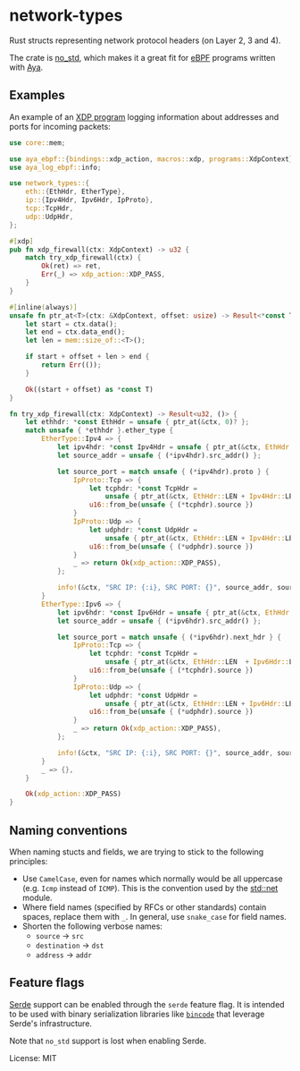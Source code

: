 # network-types

Rust structs representing network protocol headers (on Layer 2, 3 and 4).

The crate is [no_std](https://docs.rust-embedded.org/book/intro/no-std.html),
which makes it a great fit for [eBPF](https://ebpf.io/) programs written
with [Aya](https://aya-rs.dev/).

## Examples

An example of an [XDP program](https://aya-rs.dev/book/start/) logging
information about addresses and ports for incoming packets:

```rust
use core::mem;

use aya_ebpf::{bindings::xdp_action, macros::xdp, programs::XdpContext};
use aya_log_ebpf::info;

use network_types::{
    eth::{EthHdr, EtherType},
    ip::{Ipv4Hdr, Ipv6Hdr, IpProto},
    tcp::TcpHdr,
    udp::UdpHdr,
};

#[xdp]
pub fn xdp_firewall(ctx: XdpContext) -> u32 {
    match try_xdp_firewall(ctx) {
        Ok(ret) => ret,
        Err(_) => xdp_action::XDP_PASS,
    }
}

#[inline(always)]
unsafe fn ptr_at<T>(ctx: &XdpContext, offset: usize) -> Result<*const T, ()> {
    let start = ctx.data();
    let end = ctx.data_end();
    let len = mem::size_of::<T>();

    if start + offset + len > end {
        return Err(());
    }

    Ok((start + offset) as *const T)
}

fn try_xdp_firewall(ctx: XdpContext) -> Result<u32, ()> {
    let ethhdr: *const EthHdr = unsafe { ptr_at(&ctx, 0)? };
    match unsafe { *ethhdr }.ether_type {
        EtherType::Ipv4 => {
            let ipv4hdr: *const Ipv4Hdr = unsafe { ptr_at(&ctx, EthHdr::LEN)? };
            let source_addr = unsafe { (*ipv4hdr).src_addr() };

            let source_port = match unsafe { (*ipv4hdr).proto } {
                IpProto::Tcp => {
                    let tcphdr: *const TcpHdr =
                        unsafe { ptr_at(&ctx, EthHdr::LEN + Ipv4Hdr::LEN) }?;
                    u16::from_be(unsafe { (*tcphdr).source })
                }
                IpProto::Udp => {
                    let udphdr: *const UdpHdr =
                        unsafe { ptr_at(&ctx, EthHdr::LEN + Ipv4Hdr::LEN) }?;
                    u16::from_be(unsafe { (*udphdr).source })
                }
                _ => return Ok(xdp_action::XDP_PASS),
            };

            info!(&ctx, "SRC IP: {:i}, SRC PORT: {}", source_addr, source_port);
        }
        EtherType::Ipv6 => {
            let ipv6hdr: *const Ipv6Hdr = unsafe { ptr_at(&ctx, EthHdr::LEN)? };
            let source_addr = unsafe { (*ipv6hdr).src_addr() };

            let source_port = match unsafe { (*ipv6hdr).next_hdr } {
                IpProto::Tcp => {
                    let tcphdr: *const TcpHdr =
                        unsafe { ptr_at(&ctx, EthHdr::LEN  + Ipv6Hdr::LEN) }?;
                    u16::from_be(unsafe { (*tcphdr).source })
                }
                IpProto::Udp => {
                    let udphdr: *const UdpHdr =
                        unsafe { ptr_at(&ctx, EthHdr::LEN + Ipv6Hdr::LEN) }?;
                    u16::from_be(unsafe { (*udphdr).source })
                }
                _ => return Ok(xdp_action::XDP_PASS),
            };

            info!(&ctx, "SRC IP: {:i}, SRC PORT: {}", source_addr, source_port);
        }
        _ => {},
    }

    Ok(xdp_action::XDP_PASS)
}
```

## Naming conventions

When naming stucts and fields, we are trying to stick to the following
principles:

* Use `CamelCase`, even for names which normally would be all uppercase
  (e.g. `Icmp` instead of `ICMP`). This is the convention used by the
  [std::net](https://doc.rust-lang.org/std/net/index.html) module.
* Where field names (specified by RFCs or other standards) contain spaces,
  replace them with `_`. In general, use `snake_case` for field names.
* Shorten the following verbose names:
  * `source` -> `src`
  * `destination` -> `dst`
  * `address` -> `addr`

## Feature flags

[Serde](https://serde.rs) support can be enabled through the `serde`
feature flag. It is intended to be used with binary serialization libraries
like [`bincode`](https://crates.io/crates/bincode) that leverage Serde's
infrastructure.

Note that `no_std` support is lost when enabling Serde.

License: MIT
